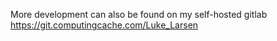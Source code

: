 More development can also be found on my self-hosted gitlab https://git.computingcache.com/Luke_Larsen
